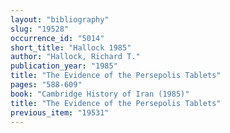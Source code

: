 ```yaml
---
layout: "bibliography"
slug: "19528"
occurrence_id: "5014"
short_title: "Hallock 1985"
author: "Hallock, Richard T."
publication_year: "1985"
title: "The Evidence of the Persepolis Tablets"
pages: "588-609"
book: "Cambridge History of Iran (1985)"
title: "The Evidence of the Persepolis Tablets"
previous_item: "19531"
---
```

